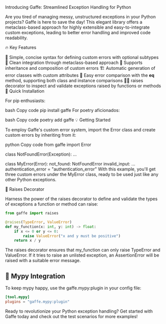 Introducing Gaffe: Streamlined Exception Handling for Python

Are you tired of managing messy, unstructured exceptions in your Python projects? Gaffe is here to save the day! This elegant library offers a metaclass-based approach for highly extensible and easy-to-integrate custom exceptions, leading to better error handling and improved code readability.

🔥 Key Features

🎯 Simple, concise syntax for defining custom errors with optional subtypes
🧩 Clean integration through metaclass-based approach
🌳 Supports inheritance and composition of custom errors
🏗️ Automatic generation of error classes with custom attributes
🧮 Easy error comparison with the __eq__ method, supporting both class and instance comparisons
🕵️‍♂️ raises decorator to inspect and validate exceptions raised by functions or methods
🚀 Quick Installation

For pip enthusiasts:

bash
Copy code
pip install gaffe
For poetry aficionados:

bash
Copy code
poetry add gaffe
💡 Getting Started

To employ Gaffe's custom error system, import the Error class and create custom errors by inheriting from it:

python
Copy code
from gaffe import Error

class NotFoundError(Exception):
    ...

class MyError(Error):
    not_found: NotFoundError
    invalid_input: ...
    authentication_error = "authentication_error"
With this example, you'll get three custom errors under the MyError class, ready to be used just like any other Python exceptions.

🎩 Raises Decorator

Harness the power of the raises decorator to define and validate the types of exceptions a function or method can raise:

```python
from gaffe import raises

@raises(TypeError, ValueError)
def my_function(x: int, y: int) -> float:
    if x <= 0 or y <= 0:
        raise ValueError("x and y must be positive")
    return x / y
```

The raises decorator ensures that my_function can only raise TypeError and ValueError. If it tries to raise an unlisted exception, an AssertionError will be raised with a suitable error message.

## 🤖 Mypy Integration

To keep mypy happy, use the gaffe.mypy:plugin in your config file:

```toml
[tool.mypy]
plugins = "gaffe.mypy:plugin"
```


Ready to revolutionize your Python exception handling? Get started with Gaffe today and check out the test scenarios for more examples!

